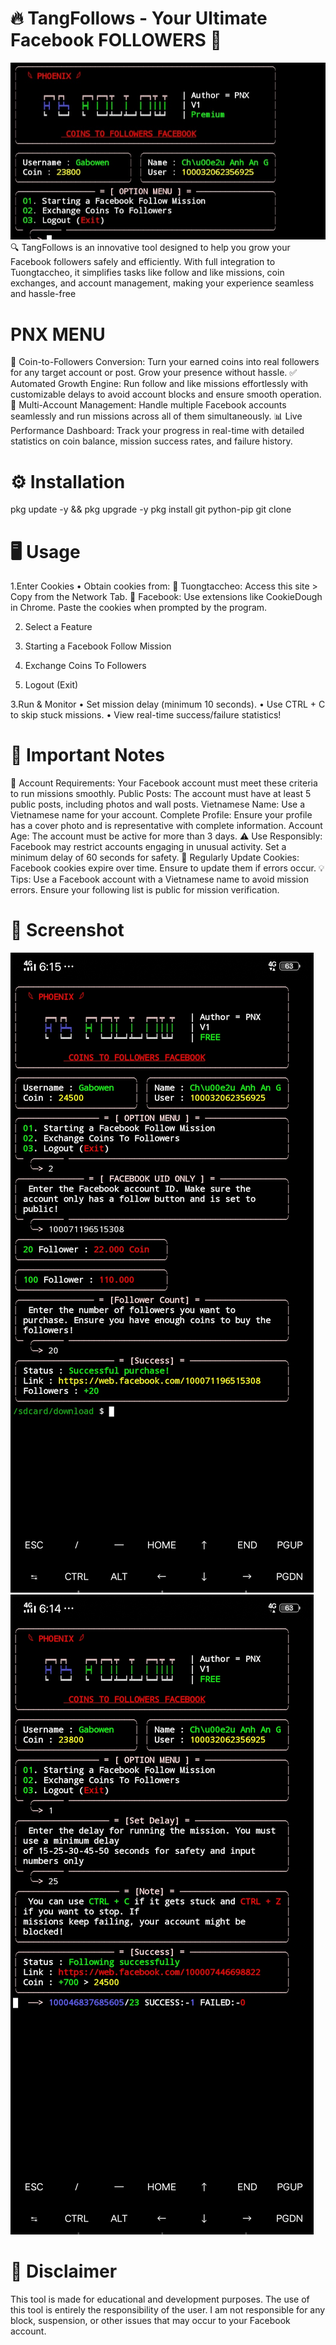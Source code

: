 # 🔥 TangFollows - Your Ultimate Facebook FOLLOWERS 🚀
![image alt](https://github.com/Gab-owen/FB-FOLLOW/blob/71e6d39babd669c51003e0e21963c18da7a286ef/IMG_20250403_164127.JPG)
🔍 TangFollows is an innovative tool designed to help you grow your Facebook followers safely and efficiently. With full integration to Tuongtaccheo, it simplifies tasks like follow and like missions, coin exchanges, and account management, making your experience seamless and hassle-free
# PNX MENU
💎 Coin-to-Followers Conversion: Turn your earned coins into real followers for any target account or post. Grow your presence without hassle.
✅ Automated Growth Engine: Run follow and like missions effortlessly with customizable delays to avoid account blocks and ensure smooth operation.
🔄 Multi-Account Management: Handle multiple Facebook accounts seamlessly and run missions across all of them simultaneously.
📊 Live Performance Dashboard: Track your progress in real-time with detailed statistics on coin balance, mission success rates, and failure history.
# ⚙️ Installation
pkg update -y && pkg upgrade -y
pkg install git python-pip
git clone 
# 🖥️ Usage
1.Enter Cookies
• Obtain cookies from:
🍪 Tuongtaccheo: Access this site > Copy from the Network Tab.
📘 Facebook: Use extensions like CookieDough in Chrome.
Paste the cookies when prompted by the program.

2. Select a Feature

1. Starting a Facebook Follow Mission
2. Exchange Coins To Followers
3. Logout (Exit)

3.Run & Monitor
• Set mission delay (minimum 10 seconds).
• Use CTRL + C to skip stuck missions.
• View real-time success/failure statistics!

# 📝 Important Notes
🛑 Account Requirements: Your Facebook account must meet these criteria to run missions smoothly.
Public Posts: The account must have at least 5 public posts, including photos and wall posts.
Vietnamese Name: Use a Vietnamese name for your account.
Complete Profile: Ensure your profile has a cover photo and is representative with complete information.
Account Age: The account must be active for more than 3 days.
⚠️ Use Responsibly: Facebook may restrict accounts engaging in unusual activity. Set a minimum delay of 60 seconds for safety.
🔄 Regularly Update Cookies: Facebook cookies expire over time. Ensure to update them if errors occur.
💡 Tips:
Use a Facebook account with a Vietnamese name to avoid mission errors.
Ensure your following list is public for mission verification.
# 📸 Screenshot
![image alt](https://github.com/Gab-owen/FB-FOLLOW/blob/71e6d39babd669c51003e0e21963c18da7a286ef/Screenshot_20250403_181555.jpg) ![image alt](https://github.com/Gab-owen/FB-FOLLOW/blob/71e6d39babd669c51003e0e21963c18da7a286ef/Screenshot_20250403_181447.jpg)
# 🚨 Disclaimer
This tool is made for educational and development purposes. The use of this tool is entirely the responsibility of the user. I am not responsible for any block, suspension, or other issues that may occur to your Facebook account.
